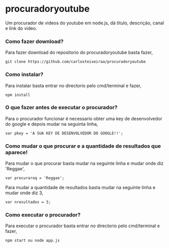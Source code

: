 # procuradoryoutube
Um procurador de videos do youtube em node.js, dá titulo, descrição, canal e link do video.

### Como fazer download?
Para fazer download do repositorio do procuradoryoutube basta fazer,

```
git clone https://github.com/carlosteixeiraa/procuradoryoutube
```

### Como instalar?
Para instalar basta entrar no directorio pelo cmd/terminal e fazer,
```
npm install
```
### O que fazer antes de executar o procurador?
Para o procurador funcionar é necessario obter uma key de desenvolvedor do google e depois mudar na seguinta linha,
```
var pkey = 'A SUA KEY DE DESENVOLVEDOR DO GOOGLE!!';
```

### Como mudar o que procurar e a quantidade de resultados que aparece!
Para mudar o que procurar basta mudar na seguinte linha e mudar onde diz 'Reggae',
```
var procuraroq = 'Reggae';
```
Para mudar a quantidade de resultados basta mudar na seguinte linha e mudar onde diz 3,
```
var nresultados = 3;
```

### Como executar o procurador?
Para executar o procurador basta entrar no directorio pelo cmd/terminal e fazer,
```
npm start ou node app.js
```

